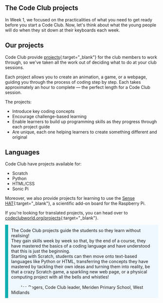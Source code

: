## The Code Club projects

In Week 1, we focused on the practicalities of what you need to get ready before you start a Code Club. Now, let's think about what the young people will do when they sit down at their keyboards each week.

## Our projects
Code Club provide [projects](https://projects.raspberrypi.org/en/codeclub){:target="_blank"} for the club members to work through, so we've taken all the work out of deciding what to do at your club sessions.

Each project allows you to create an animation, a game, or a webpage, guiding you through the process of coding step by step. Each takes approximately an hour to complete — the perfect length for a Code Club session.

The projects:

+ Introduce key coding concepts
+ Encourage challenge-based learning
+ Enable learners to build up programming skills as they progress through each project guide
+ Are unique, each one helping learners to create something different and original

## Languages
Code Club have projects available for:

+ Scratch
+ Python
+ HTML/CSS
+ Sonic Pi

Moreover, we also provide projects for learning to use the [Sense HAT](https://www.raspberrypi.org/products/sense-hat/){:target="_blank"}, a scientific add-on board for the Raspberry Pi.

If you're looking for translated projects, you can head over to [codeclubworld.org/projects](https://projects.codeclubworld.org/){:target="_blank"}.

<p style='border-left: solid; border-width:10px; border-color: #0faeb0; background-color: aliceblue; padding: 10px;'>
The Code Club projects guide the students so they learn without realising!<br> They gain skills week by week so that, by the end of a course, they have mastered the basics of a coding language and have understood that this is just the beginning. <br> Starting with Scratch, students can then move onto text-based languages like Python or HTML, transferring the concepts they have mastered by tackling their own ideas and turning them into reality, be that a crazy Scratch game, a sparkling new web page, or a physical computing project with all the bells and whistles!
<br><br>
<span style= "text-align:right; background-color: aliceblue; padding: 10px;">
— Jon Rogers, Code Club leader, Meriden Primary School, West Midlands </span>
</p>